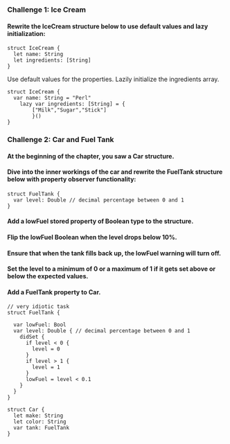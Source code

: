### Challenge 1: Ice Cream
#### Rewrite the IceCream structure below to use default values and lazy initialization:
```
struct IceCream {
  let name: String
  let ingredients: [String]
}
```
Use default values for the properties.
Lazily initialize the ingredients array.
```
struct IceCream {
  var name: String = "Perl"
    lazy var ingredients: [String] = {
        ["Milk","Sugar","Stick"]
        }()
}
```

### Challenge 2: Car and Fuel Tank
#### At the beginning of the chapter, you saw a Car structure.
#### Dive into the inner workings of the car and rewrite the FuelTank structure below with property observer functionality:
```
struct FuelTank {
  var level: Double // decimal percentage between 0 and 1
}
```
#### Add a lowFuel stored property of Boolean type to the structure.
#### Flip the lowFuel Boolean when the level drops below 10%.
#### Ensure that when the tank fills back up, the lowFuel warning will turn off.
#### Set the level to a minimum of 0 or a maximum of 1 if it gets set above or below the expected values.
#### Add a FuelTank property to Car.
```
// very idiotic task
struct FuelTank {

  var lowFuel: Bool
  var level: Double { // decimal percentage between 0 and 1
    didSet {
      if level < 0 {
        level = 0
      }
      if level > 1 {
        level = 1
      }
      lowFuel = level < 0.1
    }
  }
}

struct Car {
  let make: String
  let color: String
  var tank: FuelTank
}
```
